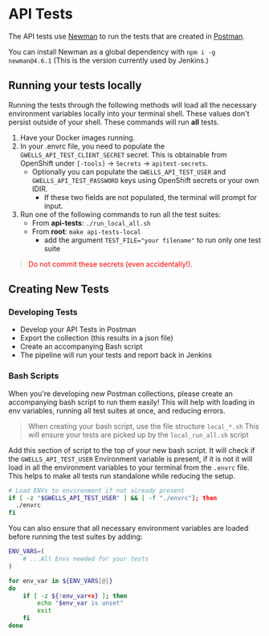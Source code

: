 # API Tests

The API tests use [Newman](https://www.npmjs.com/package/newman) to run the tests that are created in [Postman](https://www.getpostman.com).

You can install Newman as a global dependency with `npm i -g newman@4.6.1` (This is the version currently used by Jenkins.)

## Running your tests locally
Running the tests through the following methods will load all the necessary environment variables locally into your terminal shell. These values don't persist outside of your shell. These commands will run **all** tests.

1. Have your Docker images running.
2. In your .envrc file, you need to populate the `GWELLS_API_TEST_CLIENT_SECRET` secret. This is obtainable from OpenShift under `[-tools]` -> `Secrets` -> `apitest-secrets`.
    - Optionally you can populate the `GWELLS_API_TEST_USER` and `GWELLS_API_TEST_PASSWORD` keys using OpenShift secrets or your own IDIR.
        - If these two fields are not populated, the terminal will prompt for input.
3. Run one of the following commands to run all the test suites:
    - From **api-tests**: `./run_local_all.sh`
    - From **root**: `make api-tests-local`
        - add the argument `TEST_FILE="your filename"` to run only one test suite

> <span style="color: red"> Do not commit these secrets (even accidentally!).</span> 

## Creating New Tests

### Developing Tests

* Develop your API Tests in Postman
* Export the collection (this results in a json file)
* Create an accompanying Bash script
* The pipeline will run your tests and report back in Jenkins

### Bash Scripts

When you're developing new Postman collections, please create an accompanying bash script to run them easily! This will help with loading in env variables, running all test suites at once, and reducing errors.

> When creating your bash script, use the file structure `local_*.sh` This will ensure your tests are picked up by the `local_run_all.sh` script

Add this section of script to the top of your new bash script. It will check if the `GWELLS_API_TEST_USER` Environment variable is present, if it is not it will load in all the environment variables to your terminal from the `.envrc` file. This helps to make all tests run standalone while reducing the setup.

```bash
# Load ENVs to environment if not already present
if [ -z "$GWELLS_API_TEST_USER" ] && [ -f "./envrc"]; then
  ./envrc
fi
```

You can also ensure that all necessary environment variables are loaded before running the test suites by adding: 

```bash
ENV_VARS=(
    # ...All Envs needed for your tests
)

for env_var in ${ENV_VARS[@]}
do
    if [ -z ${!env_var+x} ]; then 
        echo "$env_var is unset"
        exit
    fi
done
```
